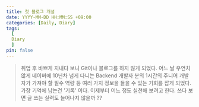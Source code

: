 ```yaml
---
title: 첫 블로그 개설
date: YYYY-MM-DD HH:MM:SS +09:00
categories: [Daily, Diary]
tags:
  [
  Diary 
  ]
pin: false
---
```


> 취업 후 바쁘게 지내다 보니 Git이나 블로그를 하지 않게 되었다.
> 어느 날 우연치 않게 네이버에 10년차 넘게 다니는 Backend 개발자 분의 1시간의 주니어 개발자가 가져야 할 필수 역량 등 여러 가지 정보을 들을 수 있는 기회를 잡게 되었다. 
> 가장 기억에 남는건 '기록'  이다. 이제부터 어느 정도 실천해 보려고 한다. 쓰다 보면 글 쓰는 실력도 늘어나지 않을까 ??